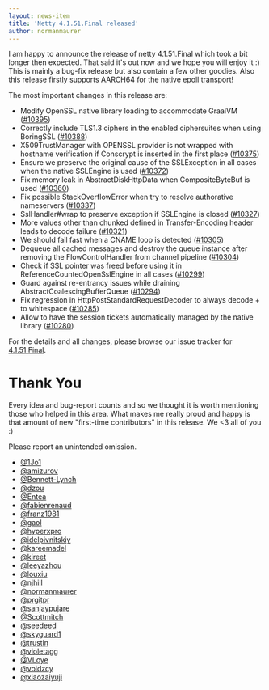 ```yaml
---
layout: news-item
title: 'Netty 4.1.51.Final released'
author: normanmaurer
---
```


I am happy to announce the release of netty 4.1.51.Final which took a bit longer then expected. That said it's out now and we hope you will enjoy it :)
This is mainly a bug-fix release but also contain a few other goodies. Also this release firstly supports AARCH64 for the native epoll transport!

The most important changes in this release are:

* Modify OpenSSL native library loading to accommodate GraalVM ([#10395](https://github.com/netty/netty/pull/10395))
* Correctly include TLS1.3 ciphers in the enabled ciphersuites when using BoringSSL ([#10388](https://github.com/netty/netty/pull/10388))
* X509TrustManager with OPENSSL provider is not wrapped with hostname verification if Conscrypt is inserted in the first place ([#10375](https://github.com/netty/netty/pull/10375))
* Ensure we preserve the original cause of the SSLException in all cases when the native SSLEngine is used ([#10372](https://github.com/netty/netty/pull/10372))
* Fix memory leak in AbstractDiskHttpData when CompositeByteBuf is used ([#10360](https://github.com/netty/netty/pull/10360))
* Fix possible StackOverflowError when try to resolve authorative nameservers ([#10337](https://github.com/netty/netty/pull/10337))
* SslHandler#wrap to preserve exception if SSLEngine is closed ([#10327](https://github.com/netty/netty/pull/10327))
* More values other than chunked defined in Transfer-Encoding header leads to decode failure ([#10321](https://github.com/netty/netty/pull/10321))
* We should fail fast when a CNAME loop is detected ([#10305](https://github.com/netty/netty/pull/10305))
* Dequeue all cached messages and destroy the queue instance after removing the FlowControlHandler from channel pipeline ([#10304](https://github.com/netty/netty/pull/10304))
* Check if SSL pointer was freed before using it in ReferenceCountedOpenSslEngine in all cases ([#10299](https://github.com/netty/netty/pull/10299))
* Guard against re-entrancy issues while draining AbstractCoalescingBufferQueue ([#10294](https://github.com/netty/netty/pull/10294))
* Fix regression in HttpPostStandardRequestDecoder to always decode + to whitespace ([#10285](https://github.com/netty/netty/pull/10285))
* Allow to have the session tickets automatically managed by the native library ([#10280](https://github.com/netty/netty/pull/10280))

For the details and all changes, please browse our issue tracker for [4.1.51.Final](https://github.com/netty/netty/issues?q=is%3Aclosed+milestone%3A4.1.51.Final). 

# Thank You

Every idea and bug-report counts and so we thought it is worth mentioning those who helped in this area. What makes me really proud and happy is that amount of new "first-time contributors" in this release. We <3 all of you :)

Please report an unintended omission.
   
   
* [@1Jo1](https://github.com/1Jo1)
* [@amizurov](https://github.com/amizurov)
* [@Bennett-Lynch](https://github.com/Bennett-Lynch)
* [@dzou](https://github.com/dzou)
* [@Entea](https://github.com/Entea)
* [@fabienrenaud](https://github.com/fabienrenaud)
* [@franz1981](https://github.com/franz1981)
* [@gaol](https://github.com/gaol)
* [@hyperxpro](https://github.com/hyperxpro)
* [@idelpivnitskiy](https://github.com/idelpivnitskiy)
* [@kareemadel](https://github.com/kareemadel)
* [@kireet](https://github.com/kireet)
* [@leeyazhou](https://github.com/leeyazhou)
* [@louxiu](https://github.com/louxiu)
* [@njhill](https://github.com/njhill)
* [@normanmaurer](https://github.com/normanmaurer)
* [@prgitpr](https://github.com/prgitpr)
* [@sanjaypujare](https://github.com/sanjaypujare)
* [@Scottmitch](https://github.com/Scottmitch)
* [@seedeed](https://github.com/seedeed)
* [@skyguard1](https://github.com/skyguard1)
* [@trustin](https://github.com/trustin)
* [@violetagg](https://github.com/violetagg)
* [@VLoye](https://github.com/VLoye)
* [@voidzcy](https://github.com/voidzcy)
* [@xiaozaiyuji](https://github.com/xiaozaiyuji)
